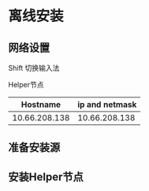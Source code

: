 # 离线安装

## 网络设置

Shift 切换输入法

Helper节点

| Hostname | ip and netmask |
|---|---|
|10.66.208.138|10.66.208.138|

## 准备安装源

## 安装Helper节点

## 
